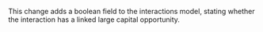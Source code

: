 This change adds a boolean field to the interactions model, stating whether the interaction has a linked large capital opportunity.
